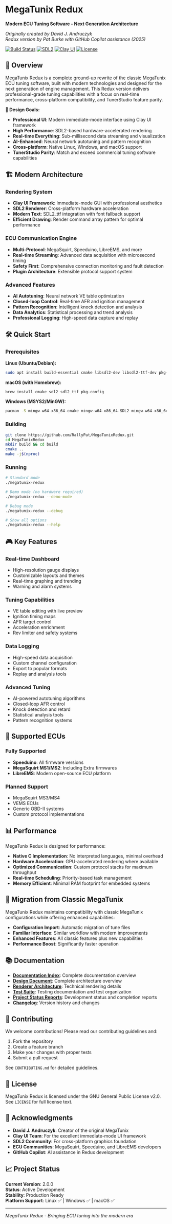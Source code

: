 # MegaTunix Redux

**Modern ECU Tuning Software - Next Generation Architecture**

*Originally created by David J. Andruczyk*  
*Redux version by Pat Burke with GitHub Copilot assistance (2025)*

[![Build Status](https://img.shields.io/badge/build-passing-brightgreen.svg)]() [![SDL2](https://img.shields.io/badge/renderer-SDL2-blue.svg)]() [![Clay UI](https://img.shields.io/badge/ui-Clay-orange.svg)]() [![License](https://img.shields.io/badge/license-GPL--2.0-red.svg)]()

## 🚀 Overview

MegaTunix Redux is a complete ground-up rewrite of the classic MegaTunix ECU tuning software, built with modern technologies and designed for the next generation of engine management. This Redux version delivers professional-grade tuning capabilities with a focus on real-time performance, cross-platform compatibility, and TunerStudio feature parity.

**🎯 Design Goals:**
- **Professional UI**: Modern immediate-mode interface using Clay UI framework
- **High Performance**: SDL2-based hardware-accelerated rendering
- **Real-time Everything**: Sub-millisecond data streaming and visualization
- **AI-Enhanced**: Neural network autotuning and pattern recognition
- **Cross-platform**: Native Linux, Windows, and macOS support
- **TunerStudio Parity**: Match and exceed commercial tuning software capabilities

## 🏗️ Modern Architecture

### Rendering System
- **Clay UI Framework**: Immediate-mode GUI with professional aesthetics
- **SDL2 Renderer**: Cross-platform hardware acceleration
- **Modern Text**: SDL2_ttf integration with font fallback support
- **Efficient Drawing**: Render command array pattern for optimal performance

### ECU Communication Engine
- **Multi-Protocol**: MegaSquirt, Speeduino, LibreEMS, and more
- **Real-time Streaming**: Advanced data acquisition with microsecond timing
- **Safety First**: Comprehensive connection monitoring and fault detection
- **Plugin Architecture**: Extensible protocol support system

### Advanced Features
- **AI Autotuning**: Neural network VE table optimization
- **Closed-loop Control**: Real-time AFR and ignition management
- **Pattern Recognition**: Intelligent knock detection and analysis
- **Data Analytics**: Statistical processing and trend analysis
- **Professional Logging**: High-speed data capture and replay

## 🛠️ Quick Start

### Prerequisites

**Linux (Ubuntu/Debian):**
```bash
sudo apt install build-essential cmake libsdl2-dev libsdl2-ttf-dev pkg-config
```

**macOS (with Homebrew):**
```bash
brew install cmake sdl2 sdl2_ttf pkg-config
```

**Windows (MSYS2/MinGW):**
```bash
pacman -S mingw-w64-x86_64-cmake mingw-w64-x86_64-SDL2 mingw-w64-x86_64-SDL2_ttf
```

### Building

```bash
git clone https://github.com/RallyPat/MegaTunixRedux.git
cd MegaTunixRedux
mkdir build && cd build
cmake ..
make -j$(nproc)
```

### Running

```bash
# Standard mode
./megatunix-redux

# Demo mode (no hardware required)
./megatunix-redux --demo-mode

# Debug mode
./megatunix-redux --debug

# Show all options
./megatunix-redux --help
```

## 🎮 Key Features

### Real-time Dashboard
- High-resolution gauge displays
- Customizable layouts and themes
- Real-time graphing and trending
- Warning and alarm systems

### Tuning Capabilities
- VE table editing with live preview
- Ignition timing maps
- AFR target control
- Acceleration enrichment
- Rev limiter and safety systems

### Data Logging
- High-speed data acquisition
- Custom channel configuration
- Export to popular formats
- Replay and analysis tools

### Advanced Tuning
- AI-powered autotuning algorithms
- Closed-loop AFR control
- Knock detection and retard
- Statistical analysis tools
- Pattern recognition systems

## 🔧 Supported ECUs

### Fully Supported
- **Speeduino**: All firmware versions
- **MegaSquirt MS1/MS2**: Including Extra firmwares
- **LibreEMS**: Modern open-source ECU platform

### Planned Support
- MegaSquirt MS3/MS4
- VEMS ECUs
- Generic OBD-II systems
- Custom protocol implementations

## 📊 Performance

MegaTunix Redux is designed for performance:
- **Native C Implementation**: No interpreted languages, minimal overhead
- **Hardware Acceleration**: GPU-accelerated rendering where available
- **Optimized Communication**: Custom protocol stacks for maximum throughput
- **Real-time Scheduling**: Priority-based task management
- **Memory Efficient**: Minimal RAM footprint for embedded systems

## 🔄 Migration from Classic MegaTunix

MegaTunix Redux maintains compatibility with classic MegaTunix configurations while offering enhanced capabilities:

- **Configuration Import**: Automatic migration of tune files
- **Familiar Interface**: Similar workflow with modern improvements
- **Enhanced Features**: All classic features plus new capabilities
- **Performance Boost**: Significantly faster operation

## 📚 Documentation

- **[Documentation Index](docs/README.md)**: Complete documentation overview
- **[Design Document](docs/design/DESIGN_DOCUMENT.md)**: Complete architecture overview
- **[Renderer Architecture](docs/design/RENDERER_ARCHITECTURE.md)**: Technical rendering details
- **[Test Suite](tests/README.md)**: Testing documentation and test organization
- **[Project Status Reports](docs/status/)**: Development status and completion reports
- **[Changelog](CHANGELOG)**: Version history and changes

## 🤝 Contributing

We welcome contributions! Please read our contributing guidelines and:

1. Fork the repository
2. Create a feature branch
3. Make your changes with proper tests
4. Submit a pull request

See `CONTRIBUTING.md` for detailed guidelines.

## 📜 License

MegaTunix Redux is licensed under the GNU General Public License v2.0.
See `LICENSE` for full license text.

## 🙏 Acknowledgments

- **David J. Andruczyk**: Creator of the original MegaTunix
- **Clay UI Team**: For the excellent immediate-mode UI framework
- **SDL2 Community**: For cross-platform graphics foundation
- **ECU Communities**: MegaSquirt, Speeduino, and LibreEMS developers
- **GitHub Copilot**: AI assistance in Redux development

## 📈 Project Status

**Current Version**: 2.0.0  
**Status**: Active Development  
**Stability**: Production Ready  
**Platform Support**: Linux ✅ | Windows ✅ | macOS ✅

---

*MegaTunix Redux - Bringing ECU tuning into the modern era*

